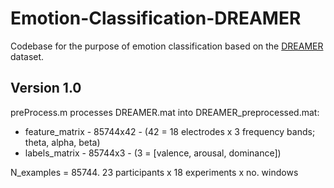 # Emotion-Classification-DREAMER
Codebase for the purpose of emotion classification based on the [DREAMER](https://zenodo.org/records/546113) dataset.

## Version 1.0
preProcess.m processes DREAMER.mat into DREAMER_preprocessed.mat:
 - feature_matrix - 85744x42 - (42 = 18 electrodes x 3 frequency bands; theta, alpha, beta)
 - labels_matrix - 85744x3 - (3 = [valence, arousal, dominance])
   
N_examples = 85744. 23 participants x 18 experiments x no. windows
